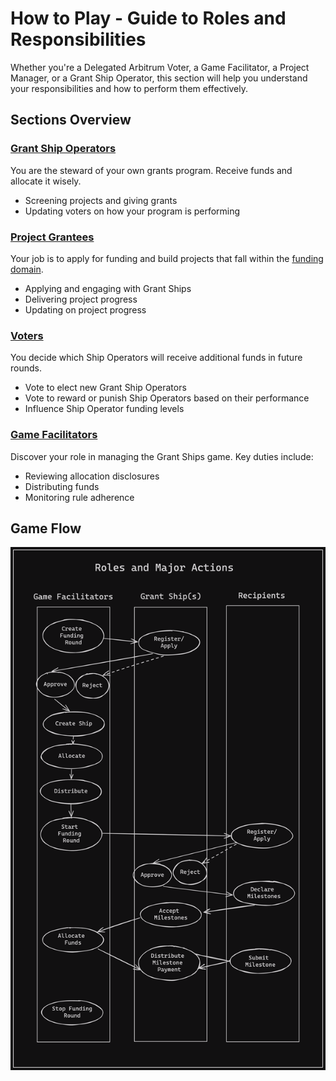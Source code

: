 # How to Play - Guide to Roles and Responsibilities

Whether you're a Delegated Arbitrum Voter, a Game Facilitator, a Project Manager, or a Grant Ship Operator, this section will help you understand your responsibilities and how to perform them effectively.

## Sections Overview

### [Grant Ship Operators](/how-to-play/as-a-gs-op)

You are the steward of your own grants program. Receive funds and allocate it wisely.

- Screening projects and giving grants
- Updating voters on how your program is performing

### [Project Grantees](/how-to-play/as-a-project)

Your job is to apply for funding and build projects that fall within the [funding domain](/about/pilot.html).

- Applying and engaging with Grant Ships
- Delivering project progress
- Updating on project progress

### [Voters](/how-to-play/as-a-voter)

You decide which Ship Operators will receive additional funds in future rounds.

- Vote to elect new Grant Ship Operators
- Vote to reward or punish Ship Operators based on their performance
- Influence Ship Operator funding levels

### [Game Facilitators](/how-to-play/as-a-faci)

Discover your role in managing the Grant Ships game. Key duties include:

- Reviewing allocation disclosures
- Distributing funds
- Monitoring rule adherence

## Game Flow

![](/public/grantships_swimlanes.png)
